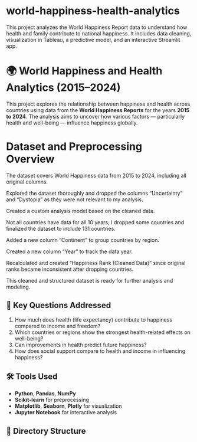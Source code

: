 # world-happiness-health-analytics

This project analyzes the World Happiness Report data to understand how health and family contribute to national happiness. It includes data cleaning, visualization in Tableau, a predictive model, and an interactive Streamlit app.

# 🌍 World Happiness and Health Analytics (2015–2024)

This project explores the relationship between happiness and health across countries using data from the **World Happiness Reports** for the years **2015 to 2024**. The analysis aims to uncover how various factors — particularly health and well-being — influence happiness globally.

# Dataset and Preprocessing Overview

The dataset covers World Happiness data from 2015 to 2024, including all original columns.

Explored the dataset thoroughly and dropped the columns “Uncertainty” and “Dystopia” as they were not relevant to my analysis.

Created a custom analysis model based on the cleaned data.

Not all countries have data for all 10 years; I dropped some countries and finalized the dataset to include 131 countries.

Added a new column “Continent” to group countries by region.

Created a new column “Year” to track the data year.

Recalculated and created “Happiness Rank (Cleaned Data)” since original ranks became inconsistent after dropping countries.

This cleaned and structured dataset is ready for further analysis and modeling.

## 🧪 Key Questions Addressed

1. How much does health (life expectancy) contribute to happiness compared to income and freedom?
2. Which countries or regions show the strongest health-related effects on well-being?
3. Can improvements in health predict future happiness?
4. How does social support compare to health and income in influencing happiness?

## 🛠️ Tools Used

- **Python**, **Pandas**, **NumPy**
- **Scikit-learn** for preprocessing
- **Matplotlib**, **Seaborn**, **Plotly** for visualization
- **Jupyter Notebook** for interactive analysis

## 📁 Directory Structure
